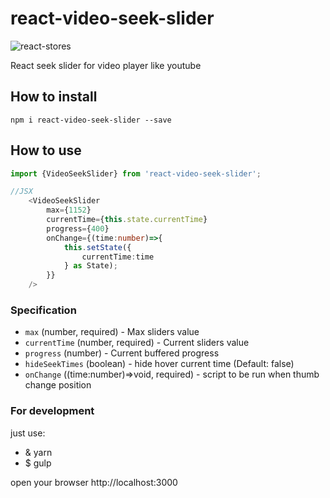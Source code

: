 # react-video-seek-slider

![react-stores](https://github.com/egorovsa/react-video-seek-slider/blob/master/lib/example.png?raw=true)

React seek slider for video player like youtube

## How to install
```
npm i react-video-seek-slider --save
```

## How to use

```typescript
import {VideoSeekSlider} from 'react-video-seek-slider';

//JSX
    <VideoSeekSlider
        max={1152}
        currentTime={this.state.currentTime}
        progress={400}
        onChange={(time:number)=>{
            this.setState({
                currentTime:time
            } as State);
        }}
    />
```

### Specification

+ `max` (number, required) - Max sliders value
+ `currentTime` (number, required) - Current sliders value
+ `progress` (number) - Current buffered progress
+ `hideSeekTimes` (boolean) - hide hover current time (Default: false)
+ `onChange` ((time:number)=>void, required) - script to be run when thumb change position

### For development

just use:

+ & yarn
+ $ gulp

open your browser http://localhost:3000